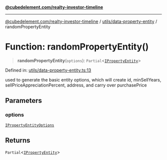 [**@cubedelement.com/realty-investor-timeline**](../../../index.md)

---

[@cubedelement.com/realty-investor-timeline](../../../modules.md) / [utils/data-property-entity](../index.md) / randomPropertyEntity

# Function: randomPropertyEntity()

> **randomPropertyEntity**(`options`): `Partial`\<[`IPropertyEntity`](../../../properties/i-property-entity/interfaces/IPropertyEntity.md)\>

Defined in: [utils/data-property-entity.ts:13](https://github.com/kvernon/realty-investor-timeline/blob/d14161e46dc540b751017ae4b2cfca53cbab658c/src/utils/data-property-entity.ts#L13)

used to generate the basic entity options, which will create id, minSellYears, sellPriceAppreciationPercent, address, and carry over purchasePrice

## Parameters

### options

[`IPropertyEntityOptions`](../../../generators/i-property-entity-options/interfaces/IPropertyEntityOptions.md)

## Returns

`Partial`\<[`IPropertyEntity`](../../../properties/i-property-entity/interfaces/IPropertyEntity.md)\>
